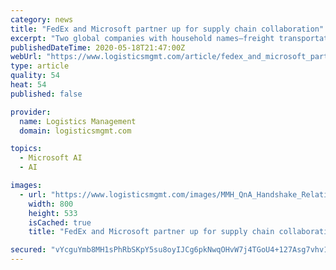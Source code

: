 ```yaml
---
category: news
title: "FedEx and Microsoft partner up for supply chain collaboration"
excerpt: "Two global companies with household names—freight transportation and logistics bellwether FedEx and software and technology services giant Microsoft—announced they have partnered up for a multiyear collaboration,"
publishedDateTime: 2020-05-18T21:47:00Z
webUrl: "https://www.logisticsmgmt.com/article/fedex_and_microsoft_partner_up_for_supply_chain_collaboration"
type: article
quality: 54
heat: 54
published: false

provider:
  name: Logistics Management
  domain: logisticsmgmt.com

topics:
  - Microsoft AI
  - AI

images:
  - url: "https://www.logisticsmgmt.com/images/MMH_QnA_Handshake_Relationship_800px.jpg"
    width: 800
    height: 533
    isCached: true
    title: "FedEx and Microsoft partner up for supply chain collaboration"

secured: "vYcguYmb8MH1sPhRbSKpY5su8oyIJCg6pkNwqOHvW7j4TGoU4+127Asg7vhv1koOkgd/lZ45u96qJm/7PxdMZDG52nAPGvqm0S+bWBaxpoviniZif0Fl64VOPIfbV5Z3TuoeReSaVxejAjaFmJvobIURW42rWCywWDq8PW1wS37ucL3YjsrQiPmjHVbhV6quhisHqTgyKZqOczTsFvXRSKxdlxGeuCFXTVluYw+JMyf4IIqtSknlN+QRpiEz7ZDYlqV21ZO0R3SRvNr4kzePfFkswzeV1ctDmYXzIASkE+kMy228snVHDwcdA7LfXdN1M71e+aEROT4zGkzIQGmE68jmr1tfTr6TMYxhOwUqYViTmWNPCHS01ponIS5Cpi+SpyX9pWqyn/9rQSNy9VbsRSMwXL/QT/CeUjZ1JgilpdaC2kmkn2RC7wrBLD83GUdS92VCUPKaaYWxLKBAyU1TgOHYWLYQxsdnCj8BB4hGM/Y=;9DOqtHUjtWuU+tZAzXz41g=="
---
```


